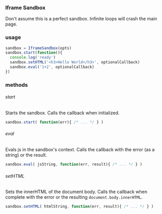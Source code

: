### Iframe Sandbox

Don't assume this is a perfect sandbox.
Infinite loops will crash the main page.

### usage

```js
sandbox = IframeSandbox(opts)
sandbox.start(function(){
  console.log('ready')
  sandbox.setHTML('<h3>Hello World</h3>', optionalCallback)
  sandbox.eval('1+2', optionalCallback)
})
```

### methods

###### start

Starts the sandbox.
Calls the callback when initialized.

```js
sandbox.start( function(err){ /* ... */ } )
```

###### eval

Evals js in the sandbox's context.
Calls the callback with the error (as a string) or the result.

```js
sandbox.eval( jsString, function(err, result){ /* ... */ } )
```

###### setHTML

Sets the innerHTML of the document body.
Calls the callback when complete with the error or the resulting `document.body.innerHTML`.

```js
sandbox.setHTML( htmlString, function(err, result){ /* ... */ } )
```